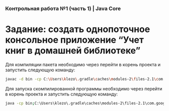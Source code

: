 ### Контрольная работа №1 (часть 1) | Java Core
# Задание: создать однопоточное консольное приложение “Учет книг в домашней библиотеке”
Для компиляции пакета необходимо через перейти в корень проекта и запустить следующую команду:
``` bash
javac -d bin -cp C:\Users\klezo\.gradle\caches\modules-2\files-2.1\com.google.code.gson\gson\2.8.9\8a432c1d6825781e21a02db2e2c33c5fde2833b9\gson-2.8.9.jar;C:\Users\klezo\.gradle\caches\modules-2\files-2.1\com.sun.mail\jakarta.mail\2.0.1\96d3645f02a92bcc5e7ae1ff037151e44179f230\jakarta.mail-2.0.1.jar;C:\Users\klezo\.gradle\caches\modules-2\files-2.1\com.sun.activation\jakarta.activation\2.0.1\828b80e886a52bb09fe41ff410b10b342f533ce1\jakarta.activation-2.0.1.jar src\main\java\by\bsuir\*.java src\main\java\by\bsuir\domain\*.java src\main\java\by\bsuir\service\*.java src\main\java\by\bsuir\service\impl\*.java src\main\java\by\bsuir\dao\*.java src\main\java\by\bsuir\dao\service\*.java src\main\java\by\bsuir\dao\service\impl\*.java
```

Для запуска скомпилированной программы необходимо через перейти в корень проекта и запустить следующую команду:
``` bash
java -cp bin;C:\Users\klezo\.gradle\caches\modules-2\files-2.1\com.google.code.gson\gson\2.8.9\8a432c1d6825781e21a02db2e2c33c5fde2833b9\gson-2.8.9.jar;C:\Users\klezo\.gradle\caches\modules-2\files-2.1\com.sun.mail\jakarta.mail\2.0.1\96d3645f02a92bcc5e7ae1ff037151e44179f230\jakarta.mail-2.0.1.jar;C:\Users\klezo\.gradle\caches\modules-2\files-2.1\com.sun.activation\jakarta.activation\2.0.1\828b80e886a52bb09fe41ff410b10b342f533ce1\jakarta.activation-2.0.1.jar by.bsuir.Main
```
